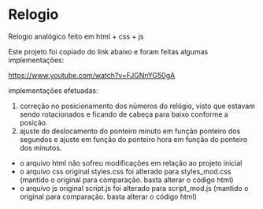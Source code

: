 # Relogio
Relogio analógico feito em html + css + js

Este projeto foi copiado do link abaixo e foram feitas algumas implementações:

https://www.youtube.com/watch?v=FJGNnYG50gA

implementações efetuadas:
1) correção no posicionamento dos números do relógio, visto que estavam sendo rotacionados e ficando de cabeça para baixo conforme a posição.
2) ajuste do deslocamento do ponteiro minuto em função ponteiro dos segundos e ajuste em função do ponteiro hora em função do ponteiro dos minutos.

* o arquivo html não sofreu modificações em relação ao projeto inicial
* o arquivo css original styles.css foi alterado para styles_mod.css (mantido o original para comparação. basta alterar o código html)
* o arquivo js original script.js foi alterado para script_mod.js (mantido o original para comparação. basta alterar o código html)
